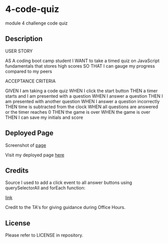 # 4-code-quiz
module 4 challenge code quiz

## Description

USER STORY

AS A coding boot camp student
I WANT to take a timed quiz on JavaScript fundamentals that stores high scores
SO THAT I can gauge my progress compared to my peers

ACCEPTANCE CRITERIA

GIVEN I am taking a code quiz
WHEN I click the start button
THEN a timer starts and I am presented with a question
WHEN I answer a question
THEN I am presented with another question
WHEN I answer a question incorrectly
THEN time is subtracted from the clock
WHEN all questions are answered or the timer reaches 0
THEN the game is over
WHEN the game is over
THEN I can save my initials and score

## Deployed Page

Screenshot of [page](./assets/images/Screen%20Shot%202023-05-26%20at%2011.53.13%20PM.png)






Visit my deployed page [here](https://frvnlol.github.io/4-code-quiz/)

## Credits

Source I used to add a click event to all answer buttons using querySelectorAll and forEach function:

[link](https://www.codeinwp.com/snippets/add-event-listener-to-multiple-elements-with-javascript/#gref)

Credit to the TA's for giving guidance during Office Hours.

## License

Please refer to LICENSE in repository.